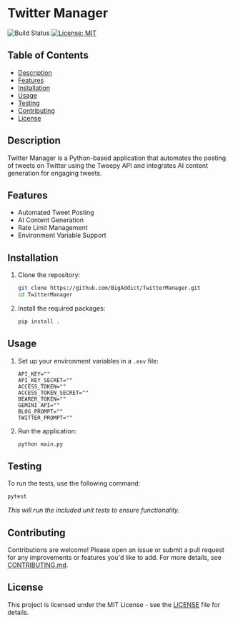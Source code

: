 # Twitter Manager

![Build Status](https://img.shields.io/github/checks-status/BigAddict/TwitterManagerBot/master) [![License: MIT](https://img.shields.io/badge/License-MIT-yellow.svg)](https://opensource.org/licenses/MIT)

## Table of Contents
- [Description](#description)
- [Features](#features)
- [Installation](#installation)
- [Usage](#usage)
- [Testing](#testing)
- [Contributing](#contributing)
- [License](#license)

## Description
Twitter Manager is a Python-based application that automates the posting of tweets on Twitter using the Tweepy API and integrates AI content generation for engaging tweets.

## Features
- Automated Tweet Posting
- AI Content Generation
- Rate Limit Management
- Environment Variable Support

## Installation
1. Clone the repository:
   ```bash
   git clone https://github.com/BigAddict/TwitterManager.git
   cd TwitterManager
   ```
2. Install the required packages:
   ```bash
   pip install .
   ```

## Usage
1. Set up your environment variables in a `.env` file:
   ```
   API_KEY=""
   API_KEY_SECRET=""
   ACCESS_TOKEN=""
   ACCESS_TOKEN_SECRET=""
   BEARER_TOKEN=""
   GEMINI_API=""
   BLOG_PROMPT=""
   TWITTER_PROMPT=""
   ```

2. Run the application:
   ```bash
   python main.py
   ```

## Testing
To run the tests, use the following command:
```bash
pytest
```
*This will run the included unit tests to ensure functionality.*

## Contributing
Contributions are welcome! Please open an issue or submit a pull request for any improvements or features you'd like to add. For more details, see [CONTRIBUTING.md](CONTRIBUTING.md).

## License
This project is licensed under the MIT License - see the [LICENSE](LICENSE) file for details.
